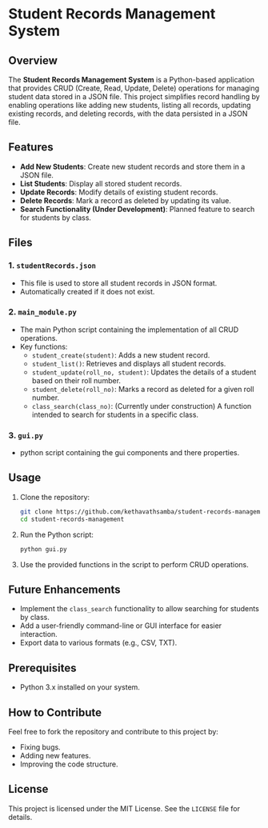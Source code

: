 # Student Records Management System

## Overview
The **Student Records Management System** is a Python-based application that provides CRUD (Create, Read, Update, Delete) operations for managing student data stored in a JSON file. This project simplifies record handling by enabling operations like adding new students, listing all records, updating existing records, and deleting records, with the data persisted in a JSON file.

## Features
- **Add New Students**: Create new student records and store them in a JSON file.
- **List Students**: Display all stored student records.
- **Update Records**: Modify details of existing student records.
- **Delete Records**: Mark a record as deleted by updating its value.
- **Search Functionality (Under Development)**: Planned feature to search for students by class.

## Files
### 1. `studentRecords.json`
- This file is used to store all student records in JSON format.
- Automatically created if it does not exist.

### 2. `main_module.py`
- The main Python script containing the implementation of all CRUD operations.
- Key functions:
  - `student_create(student)`: Adds a new student record.
  - `student_list()`: Retrieves and displays all student records.
  - `student_update(roll_no, student)`: Updates the details of a student based on their roll number.
  - `student_delete(roll_no)`: Marks a record as deleted for a given roll number.
  - `class_search(class_no)`: (Currently under construction) A function intended to search for students in a specific class.
### 3. `gui.py`
  - python script containing the gui components and there properties.

## Usage
1. Clone the repository:
   ```bash
   git clone https://github.com/kethavathsamba/student-records-management.git
   cd student-records-management
   ```

2. Run the Python script:
   ```bash
   python gui.py
   ```

3. Use the provided functions in the script to perform CRUD operations.

## Future Enhancements
- Implement the `class_search` functionality to allow searching for students by class.
- Add a user-friendly command-line or GUI interface for easier interaction.
- Export data to various formats (e.g., CSV, TXT).

## Prerequisites
- Python 3.x installed on your system.

## How to Contribute
Feel free to fork the repository and contribute to this project by:
- Fixing bugs.
- Adding new features.
- Improving the code structure.

## License
This project is licensed under the MIT License. See the `LICENSE` file for details.

